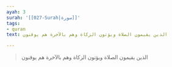 ```yaml
---
ayah: 3
surah: '[[027-Surah|سورة]]'
tags:
- quran
text: الذين يقيمون الصلاة ويؤتون الزكاة وهم بالآخرة هم يوقنون

---
```

> الذين يقيمون الصلاة ويؤتون الزكاة وهم بالآخرة هم يوقنون
